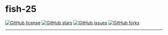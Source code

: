 # fish-25

[![GitHub license](https://img.shields.io/github/license/telos-projects/fish-25)](https://github.com/gunkim/book-object)
[![GitHub stars](https://img.shields.io/github/stars/telos-projects/fish-25)](https://github.com/gunkim/book-object/stargazers)
[![GitHub issues](https://img.shields.io/github/issues/telos-projects/fish-25)](https://github.com/gunkim/book-object/issues)
[![GitHub forks](https://img.shields.io/github/forks/telos-projects/fish-25)](https://github.com/gunkim/book-object/network)

---

<br />
